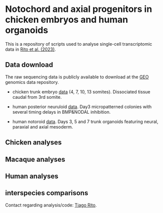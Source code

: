 


# Notochord and axial progenitors in chicken embryos and human organoids
This is a repository of scripts used to analyse single-cell transcriptomic data in [Rito et al. (2023)](https://www.biorxiv.org/content/10.1101/2023.02.27.530267v1).


## Data download

 The raw sequencing data is publicly available to download at the [GEO](https://www.ncbi.nlm.nih.gov/geo/info/download.html) genomics data repository.

  * chicken trunk embryo [data](https://www.ncbi.nlm.nih.gov/geo/query/acc.cgi?acc=GSE223189) (4, 7, 10, 13 somites). Dissociated tissue caudal from 3rd somite. 

  * human posterior neuruloid [data](https://www.ncbi.nlm.nih.gov/geo/query/acc.cgi?acc=GSE224404). Day3 micropatterned colonies with several timing delays in BMP&NODAL inhibition.

  * human notoroid [data](https://www.ncbi.nlm.nih.gov/geo/query/acc.cgi?acc=GSE255338). Days 3, 5 and 7 trunk organoids featuring neural, paraxial and axial mesoderm.

## Chicken analyses

## Macaque analyses

## Human analyses

## interspecies comparisons





Contact regarding analysis/code: [Tiago Rito](mailto:tiago.rito@crick.ac.uk).

